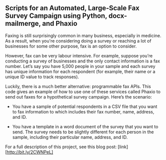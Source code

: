 ## Scripts for an Automated, Large-Scale Fax Survey Campaign using Python, docx-mailmerge, and Phaxio

Faxing is still surprisingly common in many business, especially in medicine. As a result, when you're considering doing a survey or reaching a lot of businesses for some other purpose, fax is an option to consider.

However, fax can be very labour intensive. For example, suppose you’re conducting a survey of businesses and the only contact information is a fax number. Let’s say you have 5,000 people in your sample and each survey has unique information for each respondent (for example, their name or a unique ID value to track responses).

Luckily, there is a much better alternative: programmable fax APIs. This code gives an example of how to use one of these services called Phaxio to send out faxes for a hypothetical survey campaign. Here’s the scenario:

* You have a sample of potential respondents in a CSV file that you want to fax information to which includes their fax number, name, address, and ID.

* You have a template in a word document of the survey that you want to send. The survey needs to be slightly different for each person in the sample, including their particular name, address, and ID.

For a full description of this project, see this blog post:
[link][http://bit.ly/2CWNPeL]
